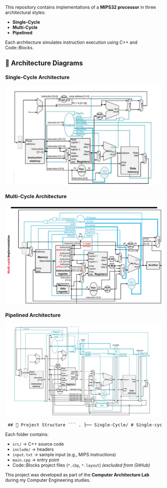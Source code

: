 This repository contains implementations of a **MIPS32 processor** in three architectural styles:
-  **Single-Cycle**
-  **Multi-Cycle**
-  **Pipelined**
  
Each architecture simulates instruction execution using C++ and Code::Blocks.

## 🧬 Architecture Diagrams

###  Single-Cycle Architecture

<img src="Images/Single-Cycle.png" alt=" Single-Cycle Architecture" width="600"/>

###  Multi-Cycle Architecture

<img src="Images/Multi-Cycle.png" alt=" Multi-Cycle Architecture Architecture" width="600"/>

###  Pipelined Architecture

<img src="Images/Pipelined.png" alt="Pipelined Architecture" width="600"/>

<pre> ## 📁 Project Structure ``` . ├── Single-Cycle/ # Single-cycle MIPS implementation │ ├── src/ # Source files │ ├── include/ # Header files │ └── input.txt # Instruction input file │ ├── Multi-Cycle/ # Multi-cycle MIPS implementation │ ├── src/ │ ├── include/ │ └── input.txt │ ├── Pipelined/ # Pipelined MIPS implementation │ ├── src/ │ ├── include/ │ └── input.txt │ └── Images/ # Architecture diagrams (PNG) ``` </pre>


Each folder contains:
- `src/` → C++ source code
- `include/` → headers
- `input.txt` → sample input (e.g., MIPS instructions)
- `main.cpp` → entry point
- Code::Blocks project files (`*.cbp`, `*.layout`) *(excluded from GitHub)*


This project was developed as part of the **Computer Architecture Lab** during my Computer Engineering studies.


